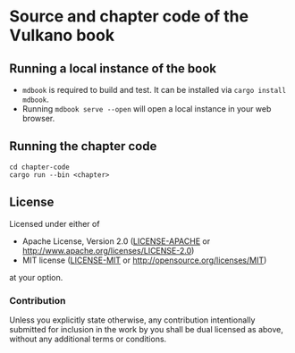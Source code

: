 # Source and chapter code of the Vulkano book

## Running a local instance of the book

- `mdbook` is required to build and test. It can be installed via  `cargo install mdbook`.
- Running `mdbook serve --open` will open a local instance in your web browser.

## Running the chapter code

```
cd chapter-code
cargo run --bin <chapter>
```

## License

Licensed under either of

- Apache License, Version 2.0 ([LICENSE-APACHE](LICENSE-APACHE) or
  http://www.apache.org/licenses/LICENSE-2.0)
- MIT license ([LICENSE-MIT](LICENSE-MIT) or http://opensource.org/licenses/MIT)

at your option.

### Contribution

Unless you explicitly state otherwise, any contribution intentionally submitted
for inclusion in the work by you shall be dual licensed as above, without any
additional terms or conditions.
